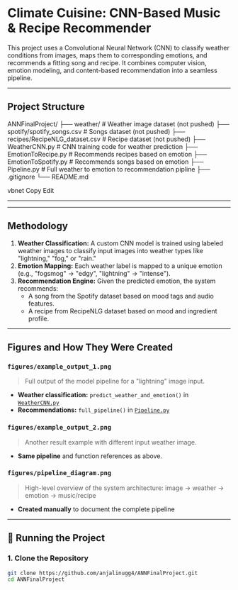 # Climate Cuisine: CNN-Based Music & Recipe Recommender

This project uses a Convolutional Neural Network (CNN) to classify weather conditions from images, maps them to corresponding emotions, and recommends a fitting song and recipe. It combines computer vision, emotion modeling, and content-based recommendation into a seamless pipeline.

---

## Project Structure

ANNFinalProject/
├── weather/ # Weather image dataset (not pushed)
├── spotify/spotify_songs.csv # Songs dataset (not pushed)
├── recipes/RecipeNLG_dataset.csv # Recipe dataset (not pushed)
├── WeatherCNN.py # CNN training code for weather prediction
├── EmotionToRecipe.py # Recommends recipes based on emotion
├── EmotionToSpotify.py # Recommends songs based on emotion
├── Pipeline.py # Full weather to emotion to recommendation pipline
├── .gitignore
└── README.md

vbnet
Copy
Edit

---


---

## Methodology

1. **Weather Classification:** A custom CNN model is trained using labeled weather images to classify input images into weather types like "lightning," "fog," or "rain."
2. **Emotion Mapping:** Each weather label is mapped to a unique emotion (e.g., "fogsmog" → "edgy", "lightning" → "intense").
3. **Recommendation Engine:** Given the predicted emotion, the system recommends:
   - A song from the Spotify dataset based on mood tags and audio features.
   - A recipe from RecipeNLG dataset based on mood and ingredient profile.

---

## Figures and How They Were Created

### `figures/example_output_1.png`  
> Full output of the model pipeline for a "lightning" image input.  
- **Weather classification:** `predict_weather_and_emotion()` in [`WeatherCNN.py`](./WeatherCNN.py)  
- **Recommendations:** `full_pipeline()` in [`Pipeline.py`](./Pipeline.py)  

### `figures/example_output_2.png`  
> Another result example with different input weather image.  
- **Same pipeline** and function references as above.

### `figures/pipeline_diagram.png`  
> High-level overview of the system architecture: image → weather → emotion → music/recipe  
- **Created manually** to document the complete pipeline  

---

## 🚀 Running the Project

### 1. Clone the Repository
```bash
git clone https://github.com/anjalinugg4/ANNFinalProject.git
cd ANNFinalProject
